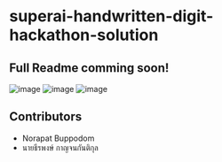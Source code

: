 # superai-handwritten-digit-hackathon-solution

## Full Readme comming soon!



![image](https://user-images.githubusercontent.com/12471844/150430067-9803afec-c5d0-4ce8-b9f0-0bb4197dd049.png)
![image](https://user-images.githubusercontent.com/12471844/150430142-d2e2ea93-b89b-452e-9f9f-782afa6eec4c.png)
![image](https://user-images.githubusercontent.com/12471844/150430173-38fd246e-34a7-43d2-9b7a-dc9e04ab66d3.png)

## Contributors
- Norapat Buppodom
- นายธีรพงษ์ กาญจนกันติกุล
